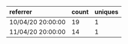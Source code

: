 | referrer          | count | uniques |
| :---------------- | :---- | :------ |
| 10/04/20 20:00:00 | 19    | 1       |
| 11/04/20 20:00:00 | 14    | 1       |
